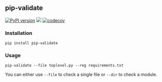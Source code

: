 **pip-validate**
---
[![PyPI version](https://badge.fury.io/py/toplevel.svg)](https://badge.fury.io/py/toplevel) [![](https://travis-ci.org/Ohjeah/toplevel.svg)](https://travis-ci.org/Ohjeah/toplevel/) [![codecov](https://codecov.io/gh/Ohjeah/pip-validate/branch/master/graph/badge.svg)](https://codecov.io/gh/Ohjeah/pip-validate)

### Installation

`pip install pip-validate`

### Usage

`pip-validate --file toplevel.py --reg requirements.txt`

You can either use `--file` to check a single file or `--dir` to check a module.
